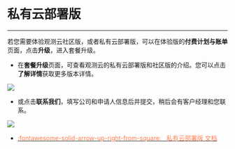 # 私有云部署版
---

若您需要体验观测云社区版，或者私有云部署版，可以在体验版的**付费计划与账单**页面，点击**升级**，进入套餐升级。

- 在**套餐升级**页面，可查看观测云的私有云部署版和社区版的介绍。您可以点击**了解详情**获取更多版本详情。

![](img/10.account_3.png)

- 或点击**联系我们**，填写公司和申请人信息后并提交，稍后会有客户经理和您联系。

![](img/10.account_4.png)


<div class="grid cards" markdown>

- [<font color="coral"> :fontawesome-solid-arrow-up-right-from-square: &nbsp; 私有云部署版 文档</font>](../deployment/deployment-description.md#_4)


</div>




